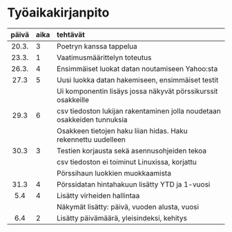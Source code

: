 # Työaikakirjanpito

| päivä | aika | tehtävät  |
| :----:|:-----| :-----|
| 20.3. | 3    | Poetryn kanssa tappelua |
| 23.3. | 1    | Vaatimusmäärittelyn toteutus |
| 26.3. | 4    | Ensimmäiset luokat datan noutamiseen Yahoo:sta |
| 27.3  | 5    | Uusi luokka datan hakemiseen, ensimmäiset testit |
|       |      | Ui komponentin lisäys jossa näkyvät pörssikurssit osakkeille |
| 29.3  | 6    | csv tiedoston lukijan rakentaminen jolla noudetaan osakkeiden tunnuksia |
|       |      | Osakkeen tietojen haku liian hidas. Haku rekennettu uudelleen |
| 30.3  | 3    | Testien korjausta sekä asennusohjeiden tekoa |
|       |      | csv tiedoston ei toiminut Linuxissa, korjattu |
|       |      | Pörssihaun luokkien muokkaamista |
| 31.3  | 4    | Pörssidatan hintahakuun lisätty YTD ja 1-vuosi |
| 5.4   | 4    | Lisätty virheiden hallintaa |
|       |      | Näkymät lisätty: päivä, vuoden alusta, vuosi |
| 6.4   | 2    | Lisätty päivämäärä, yleisindeksi, kehitys |



